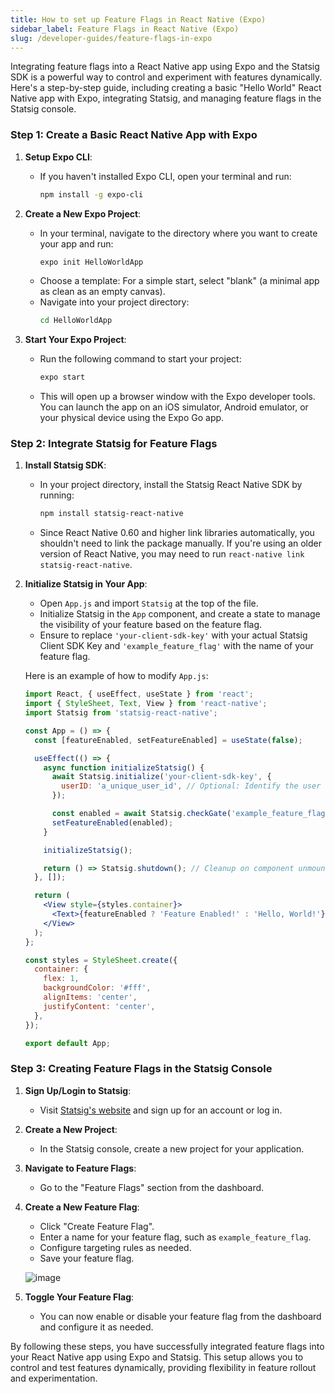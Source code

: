 ```yaml
---
title: How to set up Feature Flags in React Native (Expo)
sidebar_label: Feature Flags in React Native (Expo)
slug: /developer-guides/feature-flags-in-expo
---
```


Integrating feature flags into a React Native app using Expo and the Statsig SDK is a powerful way to control and experiment with features dynamically. Here's a step-by-step guide, including creating a basic "Hello World" React Native app with Expo, integrating Statsig, and managing feature flags in the Statsig console.

### Step 1: Create a Basic React Native App with Expo

1. **Setup Expo CLI**:
   - If you haven't installed Expo CLI, open your terminal and run:
     ```sh
     npm install -g expo-cli
     ```

2. **Create a New Expo Project**:
   - In your terminal, navigate to the directory where you want to create your app and run:
     ```sh
     expo init HelloWorldApp
     ```
   - Choose a template: For a simple start, select "blank" (a minimal app as clean as an empty canvas).
   - Navigate into your project directory:
     ```sh
     cd HelloWorldApp
     ```

3. **Start Your Expo Project**:
   - Run the following command to start your project:
     ```sh
     expo start
     ```
   - This will open up a browser window with the Expo developer tools. You can launch the app on an iOS simulator, Android emulator, or your physical device using the Expo Go app.

### Step 2: Integrate Statsig for Feature Flags

1. **Install Statsig SDK**:
   - In your project directory, install the Statsig React Native SDK by running:
     ```sh
     npm install statsig-react-native
     ```
   - Since React Native 0.60 and higher link libraries automatically, you shouldn't need to link the package manually. If you're using an older version of React Native, you may need to run `react-native link statsig-react-native`.

2. **Initialize Statsig in Your App**:
   - Open `App.js` and import `Statsig` at the top of the file.
   - Initialize Statsig in the `App` component, and create a state to manage the visibility of your feature based on the feature flag.
   - Ensure to replace `'your-client-sdk-key'` with your actual Statsig Client SDK Key and `'example_feature_flag'` with the name of your feature flag.

   Here is an example of how to modify `App.js`:

   ```jsx
   import React, { useEffect, useState } from 'react';
   import { StyleSheet, Text, View } from 'react-native';
   import Statsig from 'statsig-react-native';

   const App = () => {
     const [featureEnabled, setFeatureEnabled] = useState(false);

     useEffect(() => {
       async function initializeStatsig() {
         await Statsig.initialize('your-client-sdk-key', {
           userID: 'a_unique_user_id', // Optional: Identify the user with a unique ID
         });

         const enabled = await Statsig.checkGate('example_feature_flag');
         setFeatureEnabled(enabled);
       }

       initializeStatsig();

       return () => Statsig.shutdown(); // Cleanup on component unmount
     }, []);

     return (
       <View style={styles.container}>
         <Text>{featureEnabled ? 'Feature Enabled!' : 'Hello, World!'}</Text>
       </View>
     );
   };

   const styles = StyleSheet.create({
     container: {
       flex: 1,
       backgroundColor: '#fff',
       alignItems: 'center',
       justifyContent: 'center',
     },
   });

   export default App;
   ```

### Step 3: Creating Feature Flags in the Statsig Console

1. **Sign Up/Login to Statsig**:
   - Visit [Statsig's website](https://www.statsig.com/) and sign up for an account or log in.

2. **Create a New Project**:
   - In the Statsig console, create a new project for your application.

3. **Navigate to Feature Flags**:
   - Go to the "Feature Flags" section from the dashboard.

4. **Create a New Feature Flag**:
   - Click "Create Feature Flag".
   - Enter a name for your feature flag, such as `example_feature_flag`.
   - Configure targeting rules as needed.
   - Save your feature flag.

   ![image](https://github.com/statsig-io/.github/assets/74588208/08e67ba8-b148-4b53-8a7e-ab17e3db4346)

5. **Toggle Your Feature Flag**:
   - You can now enable or disable your feature flag from the dashboard and configure it as needed.

By following these steps, you have successfully integrated feature flags into your React Native app using Expo and Statsig. This setup allows you to control and test features dynamically, providing flexibility in feature rollout and experimentation.